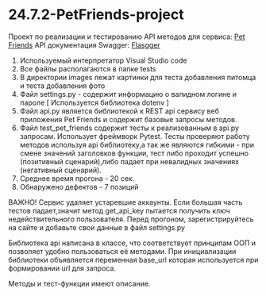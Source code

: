# 24.7.2-PetFriends-project
Проект по реализации и тестированию API методов для сервиса: [Pet Friends](https://petfriends.skillfactory.ru/)
API документация Swagger: [Flasgger](https://petfriends.skillfactory.ru/apidocs/#/)
1) Используемый интерпретатор Visual Studio code
2) Все файлы располагаются в папке tests
3) В директории images лежат картинки для теста добавления питомца и теста добавления фото
4) Файл settings.py - содержит информацию о валидном логине и пароле [ Используется библиотека dotenv ]
5) Файл api.py является библиотекой к REST api сервису веб приложения Pet Friends и содержит базовые запросы методов.
6) Файл test_pet_friends содержит тесты к реализованным в api.py запросам. Использует фреймворк Pytest. Тесты проверяют работу методов используя api библиотеку,а так же являются гибкими - при смене значений заголовков функции, тест либо проходит успешно (позитивный сценарий),либо падает при невалидных значениях (негативный сценарий).
7) Среднее время прогона - 20 сек.
8) Обнаружено дефектов - 7 позиций

ВАЖНО! Сервис удаляет устаревшие аккаунты. Если большая часть тестов падает,значит метод get_api_key пытается получить ключ недействительного пользователя. 
Перед прогоном, зарегистрируйтесь на сайте и добавьте свои данные в файл settings.py

Библиотека api написана в классе, что соответствует принципам ООП и позволяет удобно пользоваться её методами. При инициализации библиотеки объявляется переменная base_url которая используется при формировании url для запроса.

Методы и тест-функции имеют описание.
